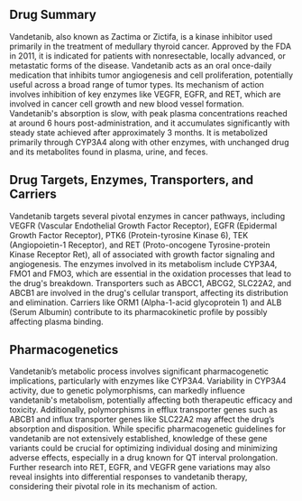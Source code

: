 ## Drug Summary
Vandetanib, also known as Zactima or Zictifa, is a kinase inhibitor used primarily in the treatment of medullary thyroid cancer. Approved by the FDA in 2011, it is indicated for patients with nonresectable, locally advanced, or metastatic forms of the disease. Vandetanib acts as an oral once-daily medication that inhibits tumor angiogenesis and cell proliferation, potentially useful across a broad range of tumor types. Its mechanism of action involves inhibition of key enzymes like VEGFR, EGFR, and RET, which are involved in cancer cell growth and new blood vessel formation. Vandetanib's absorption is slow, with peak plasma concentrations reached at around 6 hours post-administration, and it accumulates significantly with steady state achieved after approximately 3 months. It is metabolized primarily through CYP3A4 along with other enzymes, with unchanged drug and its metabolites found in plasma, urine, and feces.

## Drug Targets, Enzymes, Transporters, and Carriers
Vandetanib targets several pivotal enzymes in cancer pathways, including VEGFR (Vascular Endothelial Growth Factor Receptor), EGFR (Epidermal Growth Factor Receptor), PTK6 (Protein-tyrosine Kinase 6), TEK (Angiopoietin-1 Receptor), and RET (Proto-oncogene Tyrosine-protein Kinase Receptor Ret), all of associated with growth factor signaling and angiogenesis. The enzymes involved in its metabolism include CYP3A4, FMO1 and FMO3, which are essential in the oxidation processes that lead to the drug's breakdown. Transporters such as ABCC1, ABCG2, SLC22A2, and ABCB1 are involved in the drug's cellular transport, affecting its distribution and elimination. Carriers like ORM1 (Alpha-1-acid glycoprotein 1) and ALB (Serum Albumin) contribute to its pharmacokinetic profile by possibly affecting plasma binding.

## Pharmacogenetics
Vandetanib’s metabolic process involves significant pharmacogenetic implications, particularly with enzymes like CYP3A4. Variability in CYP3A4 activity, due to genetic polymorphisms, can markedly influence vandetanib's metabolism, potentially affecting both therapeutic efficacy and toxicity. Additionally, polymorphisms in efflux transporter genes such as ABCB1 and influx transporter genes like SLC22A2 may affect the drug’s absorption and disposition. While specific pharmacogenetic guidelines for vandetanib are not extensively established, knowledge of these gene variants could be crucial for optimizing individual dosing and minimizing adverse effects, especially in a drug known for QT interval prolongation. Further research into RET, EGFR, and VEGFR gene variations may also reveal insights into differential responses to vandetanib therapy, considering their pivotal role in its mechanism of action.